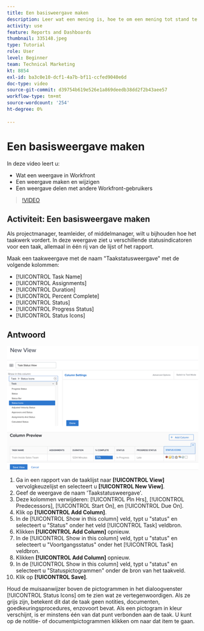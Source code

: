 ```yaml
---
title: Een basisweergave maken
description: Leer wat een mening is, hoe te om een mening tot stand te brengen, en hoe te om een mening met andere gebruikers in Workfront te delen.
activity: use
feature: Reports and Dashboards
thumbnail: 335148.jpeg
type: Tutorial
role: User
level: Beginner
team: Technical Marketing
kt: 8854
exl-id: ba3c0e10-dcf1-4a7b-bf11-ccfed9040e6d
doc-type: video
source-git-commit: d39754b619e526e1a869deedb38dd2f2b43aee57
workflow-type: tm+mt
source-wordcount: '254'
ht-degree: 0%

---
```


# Een basisweergave maken

In deze video leert u:

* Wat een weergave in Workfront
* Een weergave maken en wijzigen
* Een weergave delen met andere Workfront-gebruikers

>[!VIDEO](https://video.tv.adobe.com/v/335148/?quality=12)

## Activiteit: Een basisweergave maken

Als projectmanager, teamleider, of middelmanager, wilt u bijhouden hoe het taakwerk vordert. In deze weergave ziet u verschillende statusindicatoren voor een taak, allemaal in één rij van de lijst of het rapport.

Maak een taakweergave met de naam &quot;Taakstatusweergave&quot; met de volgende kolommen:

* [!UICONTROL Task Name]
* [!UICONTROL Assignments]
* [!UICONTROL Duration]
* [!UICONTROL Percent Complete]
* [!UICONTROL Status]
* [!UICONTROL Progress Status]
* [!UICONTROL Status Icons]

## Antwoord

![Een afbeelding van het scherm om een nieuwe weergave te maken](assets/view-exercise.png)

1. Ga in een rapport van de taaklijst naar **[!UICONTROL View]** vervolgkeuzelijst en selecteert u **[!UICONTROL New View]**.
1. Geef de weergave de naam &#39;Taakstatusweergave&#39;.
1. Deze kolommen verwijderen: [!UICONTROL Pln Hrs], [!UICONTROL Predecessors], [!UICONTROL Start On], en [!UICONTROL Due On].
1. Klik op **[!UICONTROL Add Column]**.
1. In de [!UICONTROL Show in this column] veld, typt u &quot;status&quot; en selecteert u &quot;Status&quot; onder het veld [!UICONTROL Task] veldbron.
1. Klikken **[!UICONTROL Add Column]** opnieuw.
1. In de [!UICONTROL Show in this column] veld, typt u &quot;status&quot; en selecteert u &quot;Voortgangsstatus&quot; onder het [!UICONTROL Task] veldbron.
1. Klikken **[!UICONTROL Add Column]** opnieuw.
1. In de [!UICONTROL Show in this column] veld, typt u &quot;status&quot; en selecteert u &quot;Statuspictogrammen&quot; onder de bron van het taakveld.
1. Klik op **[!UICONTROL Save]**.

Houd de muisaanwijzer boven de pictogrammen in het dialoogvenster [!UICONTROL Status Icons] om te zien wat ze vertegenwoordigen. Als ze grijs zijn, betekent dit dat de taak geen notities, documenten, goedkeuringsprocedures, enzovoort bevat. Als een pictogram in kleur verschijnt, is er minstens één van dat punt verbonden aan de taak. U kunt op de notitie- of documentpictogrammen klikken om naar dat item te gaan.
